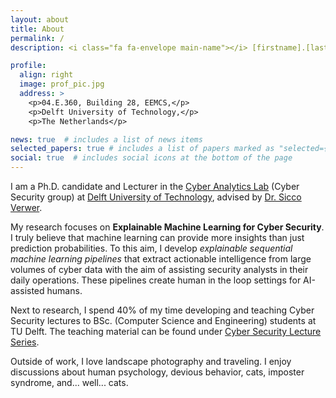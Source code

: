 ```yaml
---
layout: about
title: About
permalink: /
description: <i class="fa fa-envelope main-name"></i> [firstname].[lastname]@tudelft.nl

profile:
  align: right
  image: prof_pic.jpg
  address: >
    <p>04.E.360, Building 28, EEMCS,</p>
    <p>Delft University of Technology,</p>
    <p>The Netherlands</p>

news: true  # includes a list of news items
selected_papers: true # includes a list of papers marked as "selected={true}"
social: true  # includes social icons at the bottom of the page
---
```


I am a Ph.D. candidate and Lecturer in the [Cyber Analytics Lab](https://cyber-analytics.nl/) (Cyber Security group) at 
[Delft University of Technology](https://www.tudelft.nl/), advised by 
[Dr. Sicco Verwer](https://www.tudelft.nl/ewi/over-de-faculteit/afdelingen/intelligent-systems/cybersecurity/people/sicco-verwer).  

My research focuses on <b class="main-name">Explainable Machine Learning for Cyber Security</b>. 
I truly believe that machine learning can provide more insights than just prediction probabilities. To this aim, I develop 
*explainable sequential machine learning pipelines* that extract actionable 
intelligence from large volumes of cyber data with the aim of assisting security analysts in their daily operations. 
These pipelines create human in the loop settings for AI-assisted humans.

Next to research, I spend 40% of my time developing and teaching Cyber Security lectures to BSc. (Computer Science and Engineering) students at TU Delft. 
The teaching material can be found under [Cyber Security Lecture Series](https://azqanadeem.github.io/teaching/).

Outside of work, I love landscape photography and traveling. I enjoy discussions about human psychology, 
devious behavior, cats, imposter syndrome, and... well... cats.
